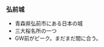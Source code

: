 <section data-background-image="resources/img/IMGP9795.JPG">
  <h3>弘前城</h3>
  <ul>
    <li>青森県弘前市にある日本の城</li>
    <li>三大桜名所の一つ</li>
    <li>GW前がピーク。まだまだ間に合う。</li>
  </ul>
</section>

